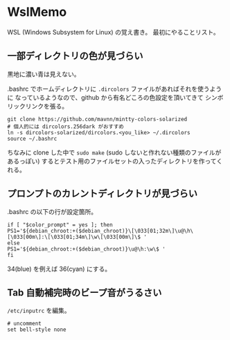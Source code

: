 # WslMemo
WSL (Windows Subsystem for Linux) の覚え書き。
最初にやることリスト。

## 一部ディレクトリの色が見づらい
黒地に濃い青は見えない。

.bashrc でホームディレクトリに `.dircolors` ファイルがあればそれを使うように
なっているようなので、github から有名どころの色設定を頂いてきて
シンボリックリンクを張る。

```
git clone https://github.com/mavnn/mintty-colors-solarized
# 個人的には dircolors.256dark がおすすめ
ln -s dircolors-solarized/dircolors.<you_like> ~/.dircolors
source ~/.bashrc
```

ちなみに clone した中で `sudo make`
(sudo しないと作れない種類のファイルがあるっぽい)
するとテスト用のファイルセットの入ったディレクトリを作ってくれる。


## プロンプトのカレントディレクトリが見づらい
.bashrc の以下の行が設定箇所。

```
if [ "$color_prompt" = yes ]; then
PS1='${debian_chroot:+($debian_chroot)}\[\033[01;32m\]\u@\h\[\033[00m\]:\[\033[01;34m\]\w\[\033[00m\]\$ '
else
PS1='${debian_chroot:+($debian_chroot)}\u@\h:\w\$ '
fi
```

34(blue) を例えば 36(cyan) にする。


## Tab 自動補完時のビープ音がうるさい
`/etc/inputrc` を編集。
```
# uncomment
set bell-style none
```
